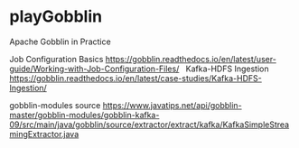 # playGobblin
Apache Gobblin in Practice

Job Configuration Basics
https://gobblin.readthedocs.io/en/latest/user-guide/Working-with-Job-Configuration-Files/
 
Kafka-HDFS Ingestion
https://gobblin.readthedocs.io/en/latest/case-studies/Kafka-HDFS-Ingestion/

gobblin-modules source
https://www.javatips.net/api/gobblin-master/gobblin-modules/gobblin-kafka-09/src/main/java/gobblin/source/extractor/extract/kafka/KafkaSimpleStreamingExtractor.java
